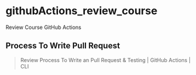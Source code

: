 # githubActions_review_course
Review Course GitHub Actions 

## Process To Write Pull Request 

> Review Process To Write an Pull Request & Testing | GitHub Actions | CLI

